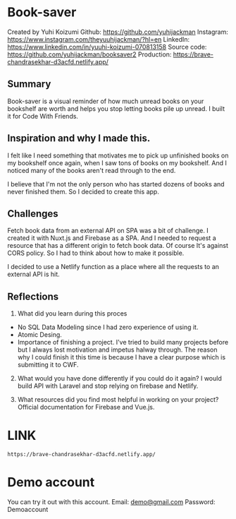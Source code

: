 # Book-saver

Created by Yuhi Koizumi
Github: https://github.com/yuhijackman
Instagram: https://www.instagram.com/theyuuhijackman/?hl=en
LinkedIn: https://www.linkedin.com/in/yuuhi-koizumi-070813158
Source code: https://github.com/yuhijackman/booksaver2
Production: https://brave-chandrasekhar-d3acfd.netlify.app/

## Summary
Book-saver is a visual reminder of how much unread books on your bookshelf are worth and helps you stop letting books pile up unread.
I built it for Code With Friends.

## Inspiration and why I made this.
I felt like I need something that motivates me to pick up unfinished books on my bookshelf once again, when I saw tons of books on my bookshelf.
And I noticed many of the books aren't read through to the end.

I believe that I'm not the only person who has started dozens of books and never finished them.
So I decided to create this app.

## Challenges
Fetch book data from an external API on SPA was a bit of challenge.
I created it with Nuxt.js and Firebase as a SPA.
And I needed to request a resource that has a different origin to fetch book data.
Of course It's against CORS policy.
So I had to think about how to make it possible.

I decided to use a Netlify function as a place where all the requests to an external API is hit.

## Reflections

1. What did you learn during this proces
  - No SQL Data Modeling since I had zero experience of using it.
  - Atomic Desing.
  - Importance of finishing a project. I've tried to build many projects before but I always lost motivation and impetus halway through. The reason why I could finish it this time is because I have a clear purpose which is submitting it to CWF.
 
2. What would you have done differently if you could do it again?
  I would build API with Laravel and stop relying on firebase and Netlify.

3. What resources did you find most helpful in working on your project?
  Official documentation for Firebase and Vue.js.

# LINK
``https://brave-chandrasekhar-d3acfd.netlify.app/``

# Demo account
You can try it out with this account.
Email: demo@gmail.com
Password: Demoaccount